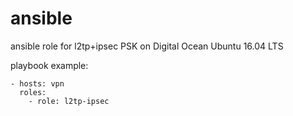 # ansible
ansible role for l2tp+ipsec PSK on Digital Ocean Ubuntu 16.04 LTS

playbook example:
```
- hosts: vpn
  roles:
    - role: l2tp-ipsec
```
